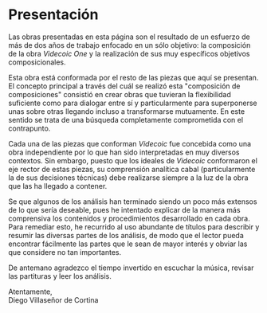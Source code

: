 # Presentación
Las obras presentadas en esta página son el resultado de un esfuerzo de más de dos años de trabajo enfocado en un sólo objetivo: la composición de la obra _Videcoic One_ y la realización de sus muy específicos objetivos composicionales. 

Esta obra está conformada por el resto de las piezas que aquí se presentan. El concepto principal a través del cuál se realizó esta "composición de composiciones" consistió en crear obras que tuvieran la flexibilidad suficiente como para dialogar entre sí y particularmente para superponerse unas sobre otras llegando incluso a transformarse mutuamente. En este sentido se trata de una búsqueda completamente comprometida con el contrapunto.

Cada una de las piezas que conforman _Videcoic_ fue concebida como una obra independiente por lo que han sido interpretadas en muy diversos contextos. Sin embargo, puesto que los ideales de _Videcoic_ conformaron el eje rector de estas piezas, su comprensión analítica cabal (particularmente la de sus decisiones técnicas) debe realizarse siempre a la luz de la obra que las ha llegado a contener.

Se que algunos de los análisis han terminado siendo un poco más extensos de lo que sería deseable, pues he intentado explicar de la manera más comprensiva los contenidos y procedimientos desarrollado en cada obra. Para remediar esto, he recurrido al uso abundante de títulos para describir y resumir las diversas partes de los análisis, de modo que el lector pueda encontrar fácilmente las partes que le sean de mayor interés y obviar las que considere no tan importantes.

De antemano agradezco el tiempo invertido en escuchar la música, revisar las partituras y leer los análisis.

Atentamente,  
Diego Villaseñor de Cortina